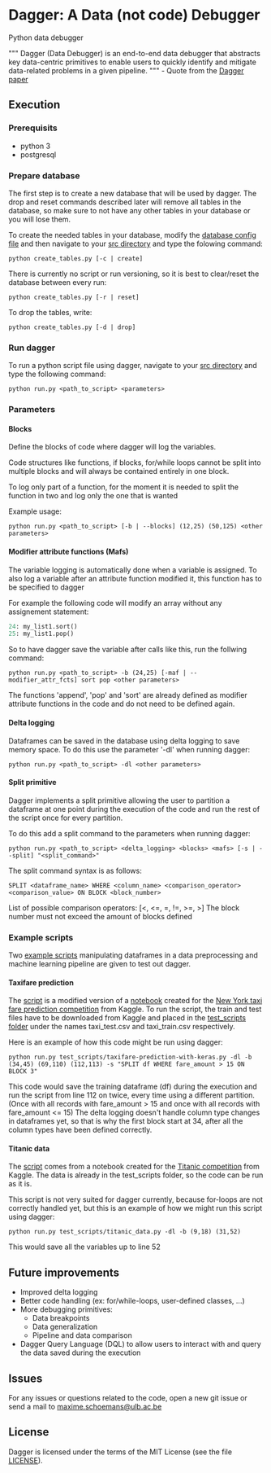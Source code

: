 # Dagger: A Data (not code) Debugger

Python data debugger

""" Dagger (Data Debugger) is an end-to-end data debugger that abstracts key data-centric primitives to enable users to quickly identify and mitigate data-related problems in a given pipeline. """ - Quote from the [Dagger paper](https://github.com/elkindi/dagger/blob/master/papers/Dagger%20-%20A%20Data%20(not%20code)%20Debugger.pdf)

## Execution

### Prerequisits
 - python 3
 - postgresql
 
### Prepare database

The first step is to create a new database that will be used by dagger.
The drop and reset commands described later will remove all tables in the database, so make sure to not have any other tables in your database or you will lose them.

To create the needed tables in your database, modify the [database config file](https://github.com/mschoema/dagger/blob/master/database.ini) and then navigate to your [src directory](https://github.com/mschoema/dagger/tree/master/src) and type the folowing command:

```shell
python create_tables.py [-c | create]
```

There is currently no script or run versioning, so it is best to clear/reset the database between every run:
```shell
python create_tables.py [-r | reset]
```

To drop the tables, write:
```shell
python create_tables.py [-d | drop]
```

### Run dagger

To run a python script file using dagger, navigate to your [src directory](https://github.com/mschoema/dagger/tree/master/src) and type the following command:

```shell
python run.py <path_to_script> <parameters>
```

### Parameters

#### Blocks
Define the blocks of code where dagger will log the variables.

Code structures like functions, if blocks, for/while loops cannot be split into multiple blocks
and will always be contained entirely in one block.

To log only part of a function, for the moment it is needed to split the function in two and log only the one that is wanted

Example usage:
```shell
python run.py <path_to_script> [-b | --blocks] (12,25) (50,125) <other parameters>
```

#### Modifier attribute functions (Mafs)

The variable logging is automatically done when a variable is assigned.
To also log a variable after an attribute function modified it, this function has to be specified to dagger

For example the following code will modify an array without any assignement statement:
```python
24: my_list1.sort()
25: my_list1.pop()
```
So to have dagger save the variable after calls like this, run the follwing command:
```shell
python run.py <path_to_script> -b (24,25) [-maf | --modifier_attr_fcts] sort pop <other parameters>
```
The functions 'append', 'pop' and 'sort' are already defined as modifier attribute functions in the code and do not need to be defined again.

#### Delta logging

Dataframes can be saved in the database using delta logging to save memory space.
To do this use the parameter '-dl' when running dagger:
```shell
python run.py <path_to_script> -dl <other parameters>
```

#### Split primitive

Dagger implements a split primitive allowing the user to partition a dataframe at one point during the execution of the code
and run the rest of the script once for every partition.

To do this add a split command to the parameters when running dagger:
```shell
python run.py <path_to_script> <delta_logging> <blocks> <mafs> [-s | --split] "<split_command>"
```

The split command syntax is as follows:
```
SPLIT <dataframe_name> WHERE <column_name> <comparison_operator> <comparison_value> ON BLOCK <block_number>
```
List of possible comparison operators: \[<, <=, =, !=, >=, >\]
The block number must not exceed the amount of blocks defined

### Example scripts

Two [example scripts](https://github.com/mschoema/dagger/tree/master/src/test_scripts) manipulating dataframes in a data preprocessing and machine learning pipeline are given to test out dagger.

#### Taxifare prediction
The [script](https://github.com/mschoema/dagger/blob/master/src/test_scripts/taxifare-prediction-with-keras.py) is a modified version of a [notebook](https://www.kaggle.com/dolel22/taxifare-prediction-with-keras) created for the [New York taxi fare prediction competition](https://www.kaggle.com/c/new-york-city-taxi-fare-prediction/overview) from Kaggle.
To run the script, the train and test files have to be downloaded from Kaggle and placed in the [test_scripts folder](https://github.com/mschoema/dagger/tree/master/src/test_scripts) under the names taxi_test.csv and taxi_train.csv respectively.

Here is an example of how this code might be run using dagger:
```shell
python run.py test_scripts/taxifare-prediction-with-keras.py -dl -b (34,45) (69,110) (112,113) -s "SPLIT df WHERE fare_amount > 15 ON BLOCK 3"
```
This code would save the training dataframe (df) during the execution and run the script from line 112 on twice, every time using a different partition. (Once with all records with fare_amount > 15 and once with all records with fare_amount <= 15)
The delta logging doesn't handle column type changes in dataframes yet, so that is why the first block start at 34, after all the column types have been defined correctly.

#### Titanic data
The [script](https://github.com/mschoema/dagger/blob/master/src/test_scripts/titanic_data.py) comes from a notebook created for the [Titanic competition](https://www.kaggle.com/c/titanic/overview) from Kaggle.
The data is already in the test_scripts folder, so the code can be run as it is.

This script is not very suited  for dagger currently, because for-loops are not correctly handled yet, but this is an example of how we might run this script using dagger:
```shell
python run.py test_scripts/titanic_data.py -dl -b (9,18) (31,52)
```
This would save all the variables up to line 52

## Future improvements
 - Improved delta logging
 - Better code handling (ex: for/while-loops, user-defined classes, ...)
 - More debugging primitives:
    * Data breakpoints
    * Data generalization
    * Pipeline and data comparison
 - Dagger Query Language (DQL) to allow users to interact with and query the data saved during the execution
 
## Issues

For any issues or questions related to the code, open a new git issue or send a mail to maxime.schoemans@ulb.ac.be

## License

Dagger is licensed under the terms of the MIT License (see the file
[LICENSE](https://github.com/mschoema/dagger/blob/master/LICENSE)).
